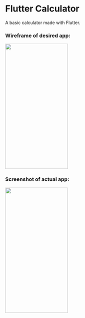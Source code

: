 # Flutter Calculator

A basic calculator made with Flutter.

### Wireframe of desired app:
<img src="https://user-images.githubusercontent.com/22490250/104832066-41da6780-585c-11eb-9905-79f5b92b88eb.png" width="200" height="400" />

### Screenshot of actual app:
<img src="https://user-images.githubusercontent.com/22490250/104832082-59b1eb80-585c-11eb-886f-861609215b64.png" width="200" height="400" />




